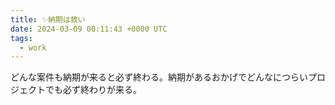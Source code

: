 ```yaml
---
title: ✨納期は救い
date: 2024-03-09 00:11:43 +0000 UTC
tags:
  - work
---
```


どんな案件も納期が来ると必ず終わる。納期があるおかげでどんなにつらいプロジェクトでも必ず終わりが来る。